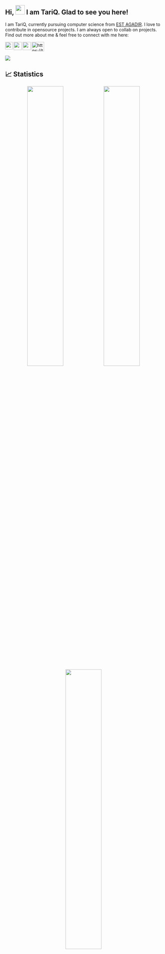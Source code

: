 ## Hi, <img src="https://raw.githubusercontent.com/aemmadi/aemmadi/master/wave.gif" width="30px"> I am TariQ. Glad to see you here!

I am TariQ, currently pursuing computer science from [EST AGADIR](http://www.esta.ac.ma). I love to contribute in opensource projects. I am always open to collab on projects. Find out more about me & feel free to connect with me here:

<p align="left">
<a href="https://www.linkedin.com/in/tariqelqessouar/">
  <img align="left" width="24px" src="https://cdn-icons-png.flaticon.com/512/174/174857.png"  />
</a>
 <a href="mailto:tariqelqessouar@gmail.com">
  <img align="left" width="26px" src="https://cdn-icons-png.flaticon.com/512/281/281769.png" />
</a>
 <a href="https://www.instagram.com/t_a_r_i_q__/">
  <img align="left" width="26px" src="https://upload.wikimedia.org/wikipedia/commons/thumb/a/a5/Instagram_icon.png/1024px-Instagram_icon.png" />
</a>
<a href="https://twitter.com/TariqElqessouar" target="blank"><img align="center" src="https://raw.githubusercontent.com/rahuldkjain/github-profile-readme-generator/master/src/images/icons/Social/twitter.svg" alt="https://twitter.com/AbhishekKtwt" height="30" width="40" />
</a>
</p>


<div>
<img align="center" src="https://i.imgur.com/4ASafy0.png">
</div>

## 📈 Statistics 

<p align="center">
  <img width="48%" src="https://github-readme-stats.vercel.app/api?username=tariqelqessouar&show_icons=true&theme=tokyonight" />
   <img width="48%" src="https://github-readme-streak-stats.herokuapp.com/?user=tariqelqessouar&theme=tokyonight" />       
  <img  width="48%" src="https://github-readme-stats.vercel.app/api/top-langs/?username=tariqelqessouar&layout=compact&show_icons=true&title_color=4F8CC9&text_color=9f9f9f&bg_color=00000000&hide_border=true&icon_color=00000000&count_private=true&extra=skyra-project/skyra,skyra.pw,alestra,skyra-sharp,lycore,aurora,char,timestamp,anti-user-gateway,orm,eslint-config;binarytf/binarytf;discordjs/discord.js,collection;novariableglobal/mood,g.shift,global-engine;sapphire-project/framework,pieces,plugins,utilities" />

</p>

<img src="https://activity-graph.herokuapp.com/graph?username=tariqelqessouar&bg_color=0f2d3d&color=1cadfb&line=1cadfb&point=1cadfb&area=true&hide_border=true">



